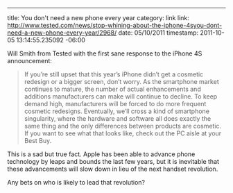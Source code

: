 --- 
title: You don't need a new phone every year
category: link
link: http://www.tested.com/news/stop-whining-about-the-iphone-4syou-dont-need-a-new-phone-every-year/2968/
date: 05/10/2011
timestamp: 2011-10-05 13:14:55.235092 -06:00

Will Smith from Tested with the first sane response to the iPhone 4S announcement:

> If you’re still upset that this year’s iPhone didn’t get a cosmetic redesign or a bigger screen, don’t worry. As the smartphone market continues to mature, the number of actual enhancements and additions manufacturers can make will continue to decline. To keep demand high, manufacturers will be forced to do more frequent cosmetic redesigns. Eventually, we’ll cross a kind of smartphone singularity, where the hardware and software all does exactly the same thing and the only differences between products are cosmetic. If you want to see what that looks like, check out the PC aisle at your Best Buy.

This is a sad but true fact. Apple has been able to advance phone technology by leaps and bounds the last few years, but it is inevitable that these advancements will slow down in lieu of the next handset revolution.

Any bets on who is likely to lead that revolution?

